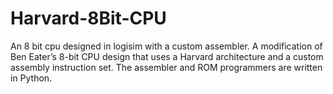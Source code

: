 # Harvard-8Bit-CPU
An 8 bit cpu designed in logisim with a custom assembler. A modification of Ben Eater’s 8-bit CPU design that uses a Harvard architecture and a custom assembly instruction set. The assembler and ROM programmers are written in Python.
